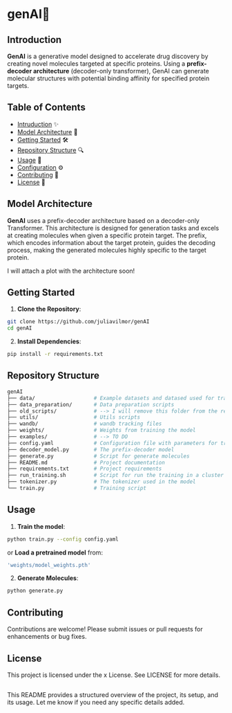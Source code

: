 # genAI💊

## Introduction
**GenAI** is a generative model designed to accelerate drug discovery by creating novel molecules targeted at specific proteins.
Using a **prefix-decoder architecture** (decoder-only transformer), GenAI can generate molecular structures with potential binding affinity for specified protein targets.

## Table of Contents
- [Intruduction](#introduction) ✨
- [Model Architecture](#model-architecture) 🚀
- [Getting Started](#getting-started) 🛠️
- [Repository Structure](#repository-structure) 🔍
- [Usage](#usage) 📖
- [Configuration](#configuration) ⚙️
- [Contributing](#contributing) 🤝
- [License](#license) 📜

## Model Architecture
**GenAI** uses a prefix-decoder architecture based on a decoder-only Transformer. This architecture is designed for generation tasks and excels at creating molecules when given a specific protein target. The prefix, which encodes information about the target protein, guides the decoding process, making the generated molecules highly specific to the target protein.

I will attach a plot with the architecture soon!

## Getting Started
1. **Clone the Repository**:
```bash
git clone https://github.com/juliavilmor/genAI
cd genAI
```
2. **Install Dependencies**:
```bash
pip install -r requirements.txt
```

## Repository Structure
```bash
genAI
├── data/                   # Example datasets and datased used for training
├── data_preparation/       # Data preparation scripts
├── old_scripts/            # --> I will remove this folder from the repo
├── utils/                  # Utils scripts
├── wandb/                  # wandb tracking files
├── weights/                # Weights from training the model
├── examples/               # --> TO DO
├── config.yaml             # Configuration file with parameters for training
├── decoder_model.py        # The prefix-decoder model
├── generate.py             # Script for generate molecules
├── README.md               # Project documentation
├── requirements.txt        # Project requirements
├── run_training.sh         # Script for run the training in a cluster
├── tokenizer.py            # The tokenizer used in the model
└── train.py                # Training script
```

## Usage
1. **Train the model**:
```bash
python train.py --config config.yaml
```
or **Load a pretrained model** from:
```bash
'weights/model_weights.pth'
```
2. **Generate Molecules**:
```bash
python generate.py
```

## Contributing
Contributions are welcome! Please submit issues or pull requests for enhancements or bug fixes.

## License
This project is licensed under the x License. See LICENSE for more details.

##

This README provides a structured overview of the project, its setup, and its usage. Let me know if you need any specific details added.